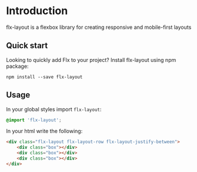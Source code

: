# Introduction
flx-layout is a flexbox library for creating responsive and mobile-first layouts

## Quick start
Looking to quickly add Flx to your project?
Install flx-layout using npm package:

``npm install --save flx-layout``

## Usage
In your global styles import ``flx-layout``:
```css
@import 'flx-layout';
```
In your html write the following:
```html
<div class="flx-layout flx-layout-row flx-layout-justify-between">
    <div class="box"></div>
    <div class="box"></div>
    <div class="box"></div>
</div>
```
